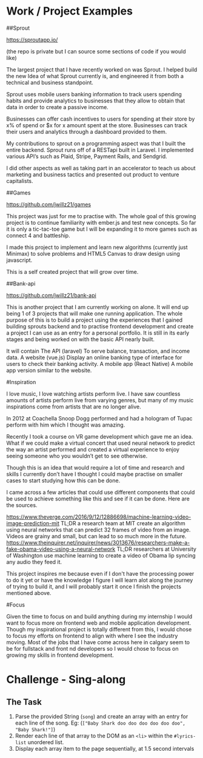 # Work / Project Examples

##Sprout

https://sproutapp.io/

(the repo is private but I can source some sections of code if you would like)

The largest project that I have recently worked on was Sprout. I helped build the new Idea of what Sprout currently is, and engineered it from both a technical and business standpoint.

Sprout uses mobile users banking information to track users spending habits and provide analytics to businesses that they allow to obtain that data in order to create a passive income.

Businesses can offer cash incentives to users for spending at their store by x% of spend or $x for x amount spent at the store. Businesses can track their users and analytics through a dashboard provided to them.

My contributions to sprout on a programming aspect was that I built the entire backend. Sprout runs off of a RESTapi built in Laravel. I implemented various API’s such as Plaid, Stripe, Payment Rails, and Sendgrid.

I did other aspects as well as taking part in an accelerator to teach us about marketing and business tactics and presented out product to venture capitalists.

##Games

https://github.com/jwillz21/games

This project was just for me to practise with. The whole goal of this growing project is to continue familiarity with ember.js and test new concepts. So far it is only a tic-tac-toe game but I will be expanding it to more games such as connect 4 and battleship.

I made this project to implement and learn new algorithms (currently just Minimax) to solve problems and HTML5 Canvas to draw design using javascript.

This is a self created project that will grow over time.


##Bank-api

https://github.com/jwillz21/bank-api

This is another project that I am currently working on alone. It will end up being 1 of 3 projects that will make one running application. The whole purpose of this is to build a project using the experiences that I gained building sprouts backend and to practise frontend development and create a project I can use as an entry for a personal portfolio. It is still in its early stages and being worked on with the basic API nearly built.

It will contain
The API (laravel)
To serve balance, transaction, and income data.
A website (vue.js)
Display an online banking type of interface for users to check their banking activity.
A mobile app (React Native)
A mobile app version similar to the website.

#Inspiration

I love music, I love watching artists perform live. I have saw countless amounts of artists perform live from varying genres, but many of my music inspirations come from artists that are no longer alive.

In 2012 at Coachella Snoop Dogg performed and had a hologram of Tupac perform with him which I thought was amazing.

Recently I took a course on VR game development which gave me an idea. What if we could make a virtual concert that used neural network to predict the way an artist performed and created a virtual experience to enjoy seeing someone who you wouldn’t get to see otherwise.

Though this is an idea that would require a lot of time and research and skills I currently don’t have I thought I could maybe practise on smaller cases to start studying how this can be done.

I came across a few articles that could use different components that could be used to achieve something like this and see if it can be done. Here are the sources.

https://www.theverge.com/2016/9/12/12886698/machine-learning-video-image-prediction-mit
TL;DR a research team at MIT create an algorithm using neural networks that can predict 32 frames of video from an image. Videos are grainy and small, but can lead to so much more in the future.
https://www.theinquirer.net/inquirer/news/3013676/researchers-make-a-fake-obama-video-using-a-neural-network
TL;DR researchers at University of Washington use machine learning to create a video of Obama lip syncing any audio they feed it.


This project inspires me because even if I don't have the processing power to do it yet or have the knowledge I figure I will learn alot along the journey of trying to build it, and I will probably start it once I finish the projects mentioned above.

#Focus

Given the time to focus on and build anything during my internship I would want to focus more on frontend web and mobile application development. Though my inspirational project is totally different from this, I would chose to focus my efforts on frontend to align with where I see the industry moving. Most of the jobs that I have come across here in calgary seem to be for fullstack and front nd developers so I would chose to focus on growing my skills in frontend development.


# Challenge - Sing-along

## The Task

1. Parse the provided String (`song`) and create an array with
   an entry for each line of the song.
   Eg: (`["Baby Shark doo doo doo doo doo doo", "Baby Shark!"]`)
2. Render each line of that array to the DOM as an `<li>`
   within the `#lyrics-list` unordered list.
3. Display each array item to the page sequentially, at
   1.5 second intervals
